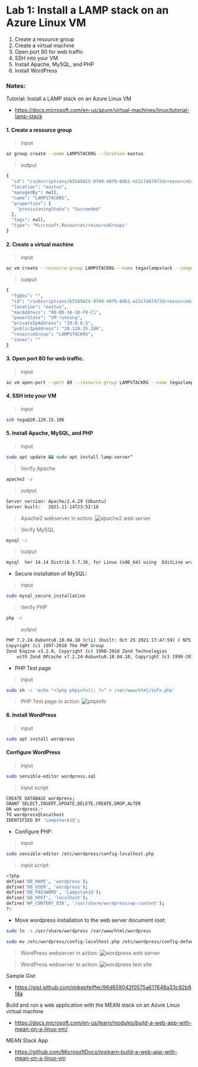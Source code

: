 # Lab 1: Install a LAMP stack on an Azure Linux VM

1. Create a resource group
2. Create a virtual machine
3. Open port 80 for web traffic
4. SSH into your VM
5. Install Apache, MySQL, and PHP
6. Install WordPress

### Notes:

Tutorial: Install a LAMP stack on an Azure Linux VM
* https://docs.microsoft.com/en-us/azure/virtual-machines/linux/tutorial-lamp-stack
#### 1. Create a resource group
>input

```bash
az group create --name LAMPSTACKRG --location eastus

```
> output

```bash
{
  "id": "/subscriptions/b5549425-9749-48f8-8db1-e22c7d47472d/resourceGroups/LAMPSTACKRG",
  "location": "eastus",
  "managedBy": null,
  "name": "LAMPSTACKRG",
  "properties": {
    "provisioningState": "Succeeded"
  },
  "tags": null,
  "type": "Microsoft.Resources/resourceGroups"
}

```
#### 2. Create a virtual machine
> input

```bash
az vm create --resource-group LAMPSTACKRG --name tegaslampstack --image ubuntuLTS  --admin-username tega --generate-ssh-keys

```

> output

```bash
{
  "fqdns": "",
  "id": "/subscriptions/b5549425-9749-48f8-8db1-e22c7d47472d/resourceGroups/LAMPSTACKRG/providers/Microsoft.Compute/virtualMachines/tegaslampstack",
  "location": "eastus",
  "macAddress": "00-0D-3A-1D-F0-C1",
  "powerState": "VM running",
  "privateIpAddress": "10.0.0.5",
  "publicIpAddress": "20.120.15.186",
  "resourceGroup": "LAMPSTACKRG",
  "zones": ""
}
```
#### 3. Open port 80 for web traffic.
> input

```bash
az vm open-port --port 80 --resource-group LAMPSTACKRG --name tegaslampstack

```
#### 4. SSH into your VM

> input

```bash
ssh tega@20.120.15.186

```

#### 5. Install Apache, MySQL, and PHP

> input

```bash
sudo apt update && sudo apt install lamp-server^
```
> Verify Apache

```bash
apache2 -v
```
> output

```bash
Server version: Apache/2.4.29 (Ubuntu)
Server built:   2021-11-14T23:52:18
```

> Apache2 webserver in action:
![apache2 web server](images/apachewebserver.png)

> Verify MySQL

```bash
mysql -v
```
> output

```bash
mysql  Ver 14.14 Distrib 5.7.36, for Linux (x86_64) using  EditLine wrapper
```
* Secure installation of MySQL:
> input

```bash
sudo mysql_secure_installation
```

> Verify PHP

```bash
php -v
```
> output

```bash
PHP 7.2.24-0ubuntu0.18.04.10 (cli) (built: Oct 25 2021 17:47:59) ( NTS )
Copyright (c) 1997-2018 The PHP Group
Zend Engine v3.2.0, Copyright (c) 1998-2018 Zend Technologies
    with Zend OPcache v7.2.24-0ubuntu0.18.04.10, Copyright (c) 1999-2018, by Zend Technologies
```
* PHP Test page
> input

```bash
sudo sh -c 'echo "<?php phpinfo(); ?>" > /var/www/html/info.php'
```
> PHP Test page in action:
![phpinfo](images/info.php.png)


#### 6. Install WordPress
> input

```bash
sudo apt install wordpress
```
#### Configure WordPress
> input

```bash
sudo sensible-editor wordpress.sql
```
> input script

```bash
CREATE DATABASE wordpress;
GRANT SELECT,INSERT,UPDATE,DELETE,CREATE,DROP,ALTER
ON wordpress.*
TO wordpress@localhost
IDENTIFIED BY 'Lampstack1@';
```
* Configure PHP:
> input

```bash
sudo sensible-editor /etc/wordpress/config-localhost.php
```
> input script:

```bash
<?php
define('DB_NAME', 'wordpress');
define('DB_USER', 'wordpress');
define('DB_PASSWORD', 'Lampstak1@');
define('DB_HOST', 'localhost');
define('WP_CONTENT_DIR', '/usr/share/wordpress/wp-content');
?>
```
* Move wordpress installation to the web server document root:

```bash
sudo ln -s /usr/share/wordpress /var/www/html/wordpress

sudo mv /etc/wordpress/config-localhost.php /etc/wordpress/config-default.php
```
> WordPress webserver in action:
![wordpress web server](images/wordpress.png)

> WordPress webserver in action:
![wordpress test site](images/wphome.png)

Sample Gist
* https://gist.github.com/mikepfeiffer/96d659042f0575a617648a33c92b8f4a

Build and run a web application with the MEAN stack on an Azure Linux virtual machine
* https://docs.microsoft.com/en-us/learn/modules/build-a-web-app-with-mean-on-a-linux-vm/

MEAN Stack App
* https://github.com/MicrosoftDocs/mslearn-build-a-web-app-with-mean-on-a-linux-vm
